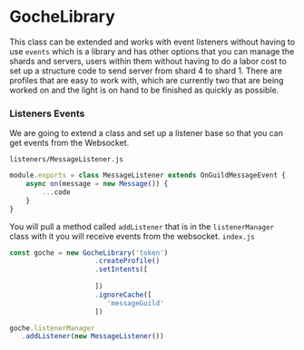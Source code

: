 

# GocheLibrary
This class can be extended and works with event listeners without having to use `events` which is a library and has other options that you can manage the shards and servers, users within them without having to do a labor cost to set up a structure code to send server from shard 4 to shard 1. There are profiles that are easy to work with, which are currently two that are being worked on and the light is on hand to be finished as quickly as possible.


### Listeners Events
We are going to extend a class and set up a listener base so that you can get events from the Websocket.

`listeners/MessageListener.js`
```js
module.exports = class MessageListener extends OnGuildMessageEvent {
    async on(message = new Message()) {
        ...code
    }   
}
```





You will pull a method called `addListener` that is in the `listenerManager` class with it you will receive events from the websocket.
`index.js`
```js
const goche = new GocheLibrary('token')
                     .createProfile()
                     .setIntents([
                        
                     ])
                     .ignoreCache([
                        'messageGuild'
                     ])

goche.listenerManager
   .addListener(new MessageListener())
```
